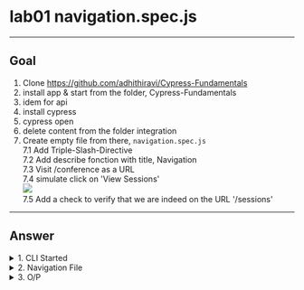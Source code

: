 # lab01 navigation.spec.js

---

## Goal
1. Clone https://github.com/adhithiravi/Cypress-Fundamentals
2. install app & start from the folder, Cypress-Fundamentals
3. idem for api
4. install cypress
5. cypress open
6. delete content from the folder integration
7. Create empty file from there, `navigation.spec.js`  
    7.1 Add Triple-Slash-Directive<br/>
    7.2 Add describe fonction with title, Navigation<br/>
    7.3 Visit /conference as a URL<br/>
    7.4 simulate click on 'View Sessions'<br/><img src="https://i.imgur.com/V3dqgE6.png"><br/>
    7.5 Add a check to verify that we are indeed on the URL '/sessions'

---

## Answer
<details><summary>1. CLI Started</summary>1. app> npm start<br/>2. api> npm start<br/>3. cypress_lab01> npm cypress install<br/>4. npx cypress open<br/><img src="https://i.imgur.com/aqCYRD5.png"></details>
<details><summary>2. Navigation File</summary><img src="https://i.imgur.com/0ts2fm8.png"></details>
<details><summary>3. O/P</summary><img src="https://i.imgur.com/XWF4bkL.png"></details>
